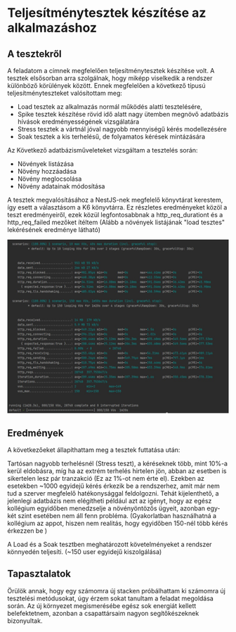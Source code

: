 # Teljesítménytesztek készítése az alkalmazáshoz

## A tesztekről
A feladatom a címnek megfelelően teljesítménytesztek készítése volt. A tesztek elsősorban arra szolgálnak, hogy miképp viselkedik a rendszer különböző körülények között. Ennek megfelelően a következő típusú teljesítményteszteket valósítottam meg:
+ Load tesztek az alkalmazás normál működés alatti tesztelésére,
+ Spike tesztek készítése rövid idő alatt nagy ütemben megnövő adatbázis hívások eredményességének vizsgálatára
+ Stress tesztek a vártnál jóval nagyobb mennyiségű kérés modellezésére
+ Soak tesztek a kis terhelésű, de folyamatos kérések mintázására

Az Következő adatbázisműveleteket vizsgáltam a tesztelés során:
+ Növények listázása
+ Növény hozzáadása
+ Növény meglocsolása
+ Növény adatainak módosítása

A tesztek megvalósításához a NestJS-nek megfelelő könyvtárat kerestem, így esett a választásom a K6 könyvtárra. Ez részletes eredményeket közöl a teszt eredményeiről, ezek közül legfontosabbnak a http_req_durationt és a http_req_failed mezőket ítéltem (Alább a növények listájának "load tesztes" lekérésének eredménye látható)

![](images\performance_test\query_loadtest_result.jpg)

## Eredmények

A következőeket állapíthattam meg a tesztek futtatása után:

Tartósan nagyobb terhelésnél (Stress teszt), a kéréseknek több, mint 10%-a kerül eldobásra, míg ha az extrém terhelés hirtelen jön, abban az esetben is sikertelen lesz pár tranzakció (Ez az 1%-ot nem érte el). Ezekben az esetekben ~1000 egyidejű kérés érkezik be a rendszerhez, amit már nem tud a szerver megfelelő hatékonysággal feldolgozni. Tehát kijelenthető, a jelenlegi adatbázis nem elégítheti például azt az igényt, hogy az egész kollégium egyidőben menedzselje a növényöntözős ügyeit, azonban egy-két szint esetében nem áll fenn probléma. (Gyakorlatban használhatná a kollégium az appot, hiszen nem realitás, hogy egyidőben 150-nél több kérés érkezzen be )

A Load és a Soak tesztben meghatározott követelményeket a rendszer könnyedén teljesíti. (~150 user egyidejű kiszolgálása)


## Tapasztalatok

Örülök annak, hogy egy számomra új stacken próbálhattam ki számomra új tesztelési metódusokat, úgy érzem sokat tanultam a feladat megoldása során. Az új környezet megismerésébe egész sok energiát kellett belefektetnem, azonban a csapattársaim nagyon segítőkészeknek bizonyultak.
